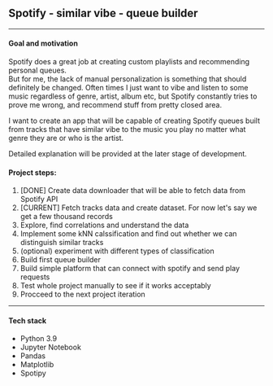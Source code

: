 ## Spotify - similar vibe - queue builder
***
#### Goal and motivation
Spotify does a great job at creating custom playlists and recommending personal queues.  
But for me, the lack of manual personalization is something that should definitely be changed. Often times I just want to vibe and listen to some music regardless of genre, artist, album etc, but Spotify constantly tries to prove me wrong, and recommend stuff from pretty closed area. 

I want to create an app that will be capable of creating Spotify queues built from tracks that have similar vibe to the music you play no matter what genre they are or who is the artist.  

Detailed explanation will be provided at the later stage of development.

#### Project steps:
1. [DONE] Create data downloader that will be able to fetch data from Spotify API
1. [CURRENT] Fetch tracks data and create dataset. For now let's say we get a few thousand records
1. Explore, find correlations and understand the data
1. Implement some kNN calssification and find out whether we can distinguish similar tracks
1. (optional) experiment with different types of classification
1. Build first queue builder
1. Build simple platform that can connect with spotify and send play requests
1. Test whole project manually to see if it works acceptably
1. Procceed to the next project iteration

***
#### Tech stack
* Python 3.9
* Jupyter Notebook
* Pandas
* Matplotlib
* Spotipy
 

